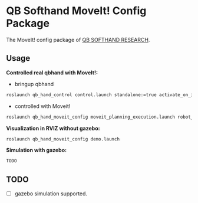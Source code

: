 # QB Softhand MoveIt! Config Package

The MoveIt! config package of [QB SOFTHAND RESEARCH](https://qbrobotics.com/products/qb-softhand-research/).

## Usage

**Controlled real qbhand with MoveIt!:**

- bringup qbhand

```bash
roslaunch qb_hand_control control.launch standalone:=true activate_on_initialization:=true device_name:=qbhand robot_namespace:=qbhand
```

- controlled with Moveit!

```bash
roslaunch qb_hand_moveit_config moveit_planning_execution.launch robot_namespace:=qbhand
```

**Visualization in RVIZ without gazebo:**

```bash
roslaunch qb_hand_moveit_config demo.launch
```

**Simulation with gazebo:**

```bash
TODO
```

## TODO

- [ ] gazebo simulation supported.
